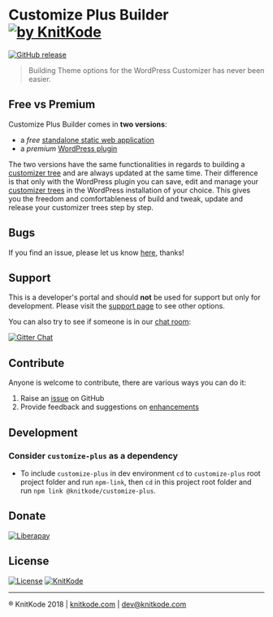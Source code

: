 # Customize Plus Builder [![by KnitKode](https://img.shields.io/badge/by-KnitKode-lightgrey.svg?style=social)](https://knitkode.com)

[![GitHub release](https://img.shields.io/github/release/knitkode/customize-plus-builder.svg)](https://github.com/knitkode/customize-plus-builder/releases/latest)

> Building Theme options for the WordPress Customizer has never been easier.


Free vs Premium
---------------
Customize Plus Builder comes in **two versions**:
* ‎a *free* [standalone static web application](https://knitkode.com/customize-plus-builder)
* ‎a *premium* [WordPress plugin](https://knitkode.com/products/customize-plus-builder)

The two versions have the same functionalities in regards to building a [customizer tree](https://knitkode.com/customize-plus-builder#customizer-tree) and are always updated at the same time. Their difference is that only with the WordPress plugin you can save, edit and manage your [customizer trees](https://knitkode.com/customize-plus-builder#tree-manager) in the WordPress installation of your choice. This gives you the freedom and comfortableness of build and tweak, update and release your customizer trees step by step.


Bugs
---------------
If you find an issue, please let us know [here](https://github.com/knitkode/customize-plus-builder/issues?state=open), thanks!


Support
---------------
This is a developer's portal and should **not** be used for support but only for development. Please visit the [support page](https://knitkode.com/support) to see other options.

You can also try to see if someone is in our [chat room](https://gitter.im/knitkode/customize-plus-builder):

[![Gitter Chat](http://img.shields.io/badge/GITTER-JOIN%20CHAT-1DCE73.svg)](https://gitter.im/knitkode/customize-plus-builder)


Contribute
---------------
Anyone is welcome to contribute, there are various ways you can do it:

1. Raise an [issue](https://github.com/knitkode/customize-plus-builder/issues) on GitHub
2. Provide feedback and suggestions on [enhancements](https://github.com/knitkode/customize-plus-builder/issues?direction=desc&labels=Enhancement&page=1&sort=created&state=open)


Development
---------------

### Consider `customize-plus` as a dependency

- To include `customize-plus` in dev environment `cd` to `customize-plus` root project folder and run `npm-link`, then `cd` in this project root folder and run `npm link @knitkode/customize-plus`.


Donate
---------------
[![Liberapay](https://img.shields.io/liberapay/KnitKode/receives.svg)](https://liberapay.com/KnitKode/donate)


License
---------------
 [![License](https://img.shields.io/badge/license-MIT-blue.svg)](http://doge.mit-license.org) [![KnitKode](https://img.shields.io/badge/%C2%A9KnitKode-2017-blue.svg)](https://knitkode.com)


---------------
:registered: KnitKode 2018 | [knitkode.com](https://knitkode.com) | dev@knitkode.com
